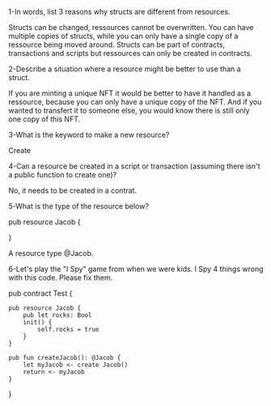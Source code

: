 1-In words, list 3 reasons why structs are different from resources.

Structs can be changed, ressources cannot be overwritten. 
You can have multiple copies of structs, while you can only have a single copy of a ressource being moved around.
Structs can be part of contracts, transactions and scripts but ressources can only be created in contracts.

2-Describe a situation where a resource might be better to use than a struct.

If you are minting a unique NFT it would be better to have it handled as a ressource, because you can only have a unique copy
of the NFT. And if you wanted to transfert it to someone else, you would know there is still only one copy of this NFT.

3-What is the keyword to make a new resource?

Create

4-Can a resource be created in a script or transaction (assuming there isn't a public function to create one)?

No, it needs to be created in a contrat.

5-What is the type of the resource below?

pub resource Jacob {

}

A resource type @Jacob.

6-Let's play the "I Spy" game from when we were kids. I Spy 4 things wrong with this code. Please fix them.

pub contract Test {

    pub resource Jacob {
        pub let rocks: Bool
        init() {
            self.rocks = true
        }
    }

    pub fun createJacob(): @Jacob {
        let myJacob <- create Jacob()
        return <- myJacob
    }
}
    
